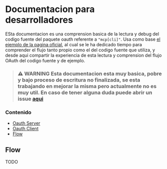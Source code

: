 # Documentacion para desarrolladores

ESta documentacion es una comprension basica de la lectura y debug del codigo fuente del paquete oauth referente a `"mcp[cli]"`. Usa como base [el ejemplo de la pagina oficial](), al cual se le ha dedicado tiempo para comprender el flujo tanto propio como el del codigo fuente que utiliza, y desde aqui compartir la experiencia de esta lectura y comprension del flujo OAuth del codigo fuente y de ejemplo.

> ### ⚠️ WARNING Esta documentacion esta muy basica, pobre y bajo proceso de escritura no finalizada, se esta trabajando en mejorar la misma pero actualmente no es muy util. En caso de tener alguna duda puede abrir un issue [aqui]()

### Contenido

- [Oauth Server](server.md)
- [Oauth Client](client.md)
- [Flow](#flow)

## Flow

TODO
<!-- El flujo del sistema oauth comienza en la aplicacion cliente, el [cliente oauth](../src/mcp_oauth/client/oauth_client.py) -->
